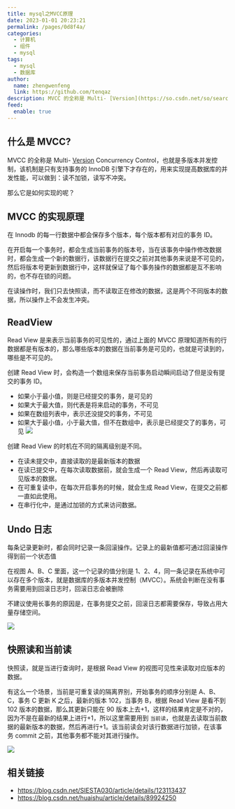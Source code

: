 ```yaml
---
title: mysql之MVCC原理
date: 2023-01-01 20:23:21
permalink: /pages/0d8f4a/
categories:
  - 计算机
  - 组件
  - mysql
tags:
  - mysql
  - 数据库
author: 
  name: zhengwenfeng
  link: https://github.com/tenqaz
description: MVCC 的全称是 Multi- [Version](https://so.csdn.net/so/search?q=Version&spm=1001.2101.3001.7020) Concurrency Control，也就是多版本并发控制，该机制是只有支持事务的 InnoDB 引擎下才存在的，用来实现提高数据库的并发性能，可以做到：读不加锁，读写不冲突。
feed: 
  enable: true
---
```

## 什么是 MVCC?

MVCC 的全称是 Multi- [Version](https://so.csdn.net/so/search?q=Version&spm=1001.2101.3001.7020) Concurrency Control，也就是多版本并发控制，该机制是只有支持事务的 InnoDB 引擎下才存在的，用来实现提高数据库的并发性能，可以做到：读不加锁，读写不冲突。

那么它是如何实现的呢？

## MVCC 的实现原理

在 Innodb 的每一行数据中都会保存多个版本，每个版本都有对应的事务 ID。

在开启每一个事务时，都会生成当前事务的版本号，当在该事务中操作修改数据时，都会生成一个新的数据行，该数据行在提交之前对其他事务来说是不可见的，然后将版本号更新到数据行中，这样就保证了每个事务操作的数据都是互不影响的，也不存在锁的问题。

在读操作时，我们只去快照读，而不读取正在修改的数据，这是两个不同版本的数据，所以操作上不会发生冲突。

## ReadView

Read View 是来表示当前事务的可见性的，通过上面的 MVCC 原理知道所有的行数据都是有版本的，那么哪些版本的数据在当前事务是可见的，也就是可读到的，哪些是不可见的。

创建 Read View 时，会构造一个数组来保存当前事务启动瞬间启动了但是没有提交的事务 ID。
* 如果小于最小值，则是已经提交的事务，是可见的
* 如果大于最大值，则代表是将来启动的事务，不可见
* 如果在数组列表中，表示还没提交的事务，不可见
* 如果大于最小值，小于最大值，但不在数组中，表示是已经提交了的事务，可见
![](https://gcore.jsdelivr.net/gh/tenqaz/BLOG-CDN@main/20210821150008.png)

创建 Read View 的时机在不同的隔离级别是不同。
* 在读未提交中，直接读取的是最新版本的数据
* 在读已提交中，在每次读取数据前，就会生成一个 Read View，然后再读取可见版本的数据。
* 在可重复读中，在每次开启事务的时候，就会生成 Read View，在提交之前都一直如此使用。
* 在串行化中，是通过加锁的方式来访问数据。


## Undo 日志

每条记录更新时，都会同时记录一条回滚操作。记录上的最新值都可通过回滚操作得到前一个状态值

在视图 A、B、C 里面，这一个记录的值分别是 1、2、4，同一条记录在系统中可以存在多个版本，就是数据库的多版本并发控制（MVCC）。系统会判断在没有事务需要用到回滚日志时，回滚日志会被删除

不建议使用长事务的原因是，在事务提交之前，回滚日志都需要保存，导致占用大量存储空间。

![](https://gcore.jsdelivr.net/gh/tenqaz/BLOG-CDN@main/20210711223257.png)

## 快照读和当前读

快照读，就是当进行查询时，是根据 Read View 的视图可见性来读取对应版本的数据。

有这么一个场景，当前是可重复读的隔离界别，开始事务的顺序分别是 A、B、C，事务 C 更新 K 之后，最新的版本 102，当事务 B，根据 Read View 是看不到 102 版本的数据，那么其更新只能在 90 版本上去+1，这样的结果肯定是不对的，因为不是在最新的结果上进行+1，所以这里需要用到 `当前读`，也就是去读取当前数据的最新版本的数据，然后再进行+1。该当前读会对该行数据进行加锁，在该事务 commit 之前，其他事务都不能对其进行操作。

![](https://gcore.jsdelivr.net/gh/tenqaz/BLOG-CDN@main/20210821153520.png)


## 相关链接

* https://blog.csdn.net/SIESTA030/article/details/123113437
* https://blog.csdn.net/huaishu/article/details/89924250